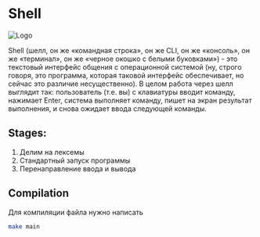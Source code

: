 # Shell
![Logo](https://img.favpng.com/1/6/16/bash-shell-command-line-interface-ls-png-favpng-sySx0g0xTFKCgKcq1aVVvjcCb.jpg)

Shell (шелл, он же «командная строка», он же CLI, он же «консоль», он же «терминал», он же «черное окошко с белыми буковками») - это текстовый интерфейс общения с операционной системой (ну, строго говоря, это программа, которая таковой интерфейс обеспечивает, но сейчас это различие несущественно).
В целом работа через шелл выглядит так: пользователь (т.е. вы) с клавиатуры вводит команду, нажимает Enter, система выполняет команду, пишет на экран результат выполнения, и снова ожидает ввода следующей команды.

## Stages:
1.  Делим на лексемы
2.  Стандартный запуск программы
3.  Перенаправление ввода и вывода

## Compilation
Для компиляции файла нужно написать
```sh
make main
```
